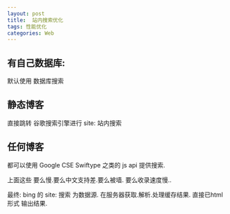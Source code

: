 ```yaml
---
layout: post
title:  站内搜索优化
tags: 性能优化
categories: Web
---
```




## 有自己数据库:
默认使用 数据库搜索



## 静态博客
直接跳转 谷歌搜索引擎进行 
site: 站内搜索




## 任何博客
都可以使用
Google CSE
Swiftype 之类的 js api 提供搜索.



上面这些 要么慢.要么中文支持差.要么被墙.
要么收录速度慢..





最终: bing 的 site: 搜索 为数据源.
在服务器获取.解析.处理缓存结果.
直接已html形式 输出结果.



